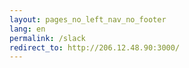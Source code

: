 ```yaml
--- 
layout: pages_no_left_nav_no_footer 
lang: en 
permalink: /slack
redirect_to: http://206.12.48.90:3000/
---
```


